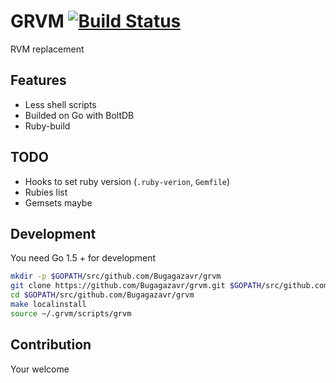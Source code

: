 # GRVM [![Build Status](https://travis-ci.org/Bugagazavr/grvm.svg?branch=master)](https://travis-ci.org/Bugagazavr/grvm)

RVM replacement

## Features

* Less shell scripts
* Builded on Go with BoltDB
* Ruby-build

## TODO

* Hooks to set ruby version (`.ruby-verion`, `Gemfile`)
* Rubies list
* Gemsets maybe

## Development

You need Go 1.5 + for development

```sh
mkdir -p $GOPATH/src/github.com/Bugagazavr/grvm
git clone https://github.com/Bugagazavr/grvm.git $GOPATH/src/github.com/Bugagazavr/grvm
cd $GOPATH/src/github.com/Bugagazavr/grvm
make localinstall
source ~/.grvm/scripts/grvm
```

## Contribution

Your welcome
